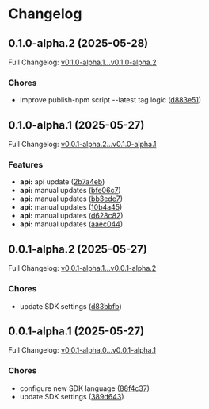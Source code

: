 # Changelog

## 0.1.0-alpha.2 (2025-05-28)

Full Changelog: [v0.1.0-alpha.1...v0.1.0-alpha.2](https://github.com/premAI-io/prem-ts-sdk/compare/v0.1.0-alpha.1...v0.1.0-alpha.2)

### Chores

* improve publish-npm script --latest tag logic ([d883e51](https://github.com/premAI-io/prem-ts-sdk/commit/d883e510b027672b0f67328524e98dabb416949e))

## 0.1.0-alpha.1 (2025-05-27)

Full Changelog: [v0.0.1-alpha.2...v0.1.0-alpha.1](https://github.com/premAI-io/prem-ts-sdk/compare/v0.0.1-alpha.2...v0.1.0-alpha.1)

### Features

* **api:** api update ([2b7a4eb](https://github.com/premAI-io/prem-ts-sdk/commit/2b7a4eb18d1852b8f1e25da3846ece4d7eaeefc3))
* **api:** manual updates ([bfe06c7](https://github.com/premAI-io/prem-ts-sdk/commit/bfe06c71fdc5ba9c969b5776e2359896d91f2a08))
* **api:** manual updates ([bb3ede7](https://github.com/premAI-io/prem-ts-sdk/commit/bb3ede716f9113774147ce4c27dd5c0cf0aefc55))
* **api:** manual updates ([10b4a45](https://github.com/premAI-io/prem-ts-sdk/commit/10b4a45f2e5b1148da5c8870bcd1dc69a2f0a4ae))
* **api:** manual updates ([d628c82](https://github.com/premAI-io/prem-ts-sdk/commit/d628c82f59285a8fc74305de91175f8ab7bc6079))
* **api:** manual updates ([aaec044](https://github.com/premAI-io/prem-ts-sdk/commit/aaec044d923a152abe8cdd35034f62df849e9df9))

## 0.0.1-alpha.2 (2025-05-27)

Full Changelog: [v0.0.1-alpha.1...v0.0.1-alpha.2](https://github.com/premAI-io/prem-ts-sdk/compare/v0.0.1-alpha.1...v0.0.1-alpha.2)

### Chores

* update SDK settings ([d83bbfb](https://github.com/premAI-io/prem-ts-sdk/commit/d83bbfb8a74d9bddeb29b19e2ebe818d2f413ec9))

## 0.0.1-alpha.1 (2025-05-27)

Full Changelog: [v0.0.1-alpha.0...v0.0.1-alpha.1](https://github.com/premAI-io/prem-ts-sdk/compare/v0.0.1-alpha.0...v0.0.1-alpha.1)

### Chores

* configure new SDK language ([88f4c37](https://github.com/premAI-io/prem-ts-sdk/commit/88f4c3729dcaad48b46b49f0726cd33fbbca66a8))
* update SDK settings ([389d643](https://github.com/premAI-io/prem-ts-sdk/commit/389d643d4cc655a7215e837c4e5c3293b11445cd))
